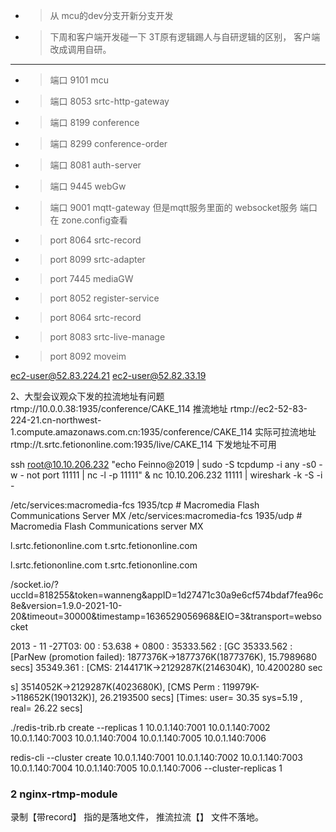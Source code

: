 - > 从 mcu的dev分支开新分支开发
- > 下周和客户端开发碰一下 3T原有逻辑踢人与自研逻辑的区别， 客户端改成调用自研。

--- 
- > 端口 9101 mcu
- > 端口 8053 srtc-http-gateway
- > 端口 8199 conference
- > 端口 8299 conference-order
- > 端口 8081 auth-server
- > 端口 9445 webGw
- > 端口 9001 mqtt-gateway 但是mqtt服务里面的 websocket服务 端口在 zone.config查看
- > port 8064 srtc-record
- > port 8099 srtc-adapter
- > port 7445 mediaGW
- > port 8052 register-service  
- > port 8064 srtc-record
- > port 8083 srtc-live-manage
- > port 8092 moveim

ec2-user@52.83.224.21
ec2-user@52.82.33.19


2、大型会议观众下发的拉流地址有问题
rtmp://10.0.0.38:1935/conference/CAKE_114 推流地址
rtmp://ec2-52-83-224-21.cn-northwest-1.compute.amazonaws.com.cn:1935/conference/CAKE_114  实际可拉流地址
rtmp://t.srtc.fetiononline.com:1935/live/CAKE_114 下发地址不可用


ssh root@10.10.206.232 "echo Feinno@2019 | sudo -S tcpdump -i any -s0 -w - not port 11111 | nc -l -p 11111" & nc 10.10.206.232 11111 | wireshark -k -S -i -



/etc/services:macromedia-fcs  1935/tcp                # Macromedia Flash Communications Server MX
/etc/services:macromedia-fcs  1935/udp                # Macromedia Flash Communications server MX


l.srtc.fetiononline.com
t.srtc.fetiononline.com

l.srtc.fetiononline.com
t.srtc.fetiononline.com

/socket.io/?uccId=818255&token=wanneng&appID=1d27471c30a9e6cf574bdaf7fea96c8e&version=1.9.0-2021-10-20&timeout=30000&timestamp=1636529056968&EIO=3&transport=websocket

2013 - 11 -27T03: 00 : 53.638 + 0800 :  35333.562 : [GC  35333.562 : [ParNew (promotion failed): 1877376K->1877376K(1877376K),  15.7989680  secs] 35349.361 : [CMS: 2144171K->2129287K(2146304K),  10.4200280  sec

s] 3514052K->2129287K(4023680K), [CMS Perm : 119979K->118652K(190132K)],  26.2193500  secs] [Times: user= 30.35  sys=5.19 , real= 26.22  secs]


./redis-trib.rb create --replicas 1 10.0.1.140:7001 10.0.1.140:7002 10.0.1.140:7003 10.0.1.140:7004 10.0.1.140:7005 10.0.1.140:7006


redis-cli --cluster create 10.0.1.140:7001 10.0.1.140:7002 10.0.1.140:7003 10.0.1.140:7004 10.0.1.140:7005 10.0.1.140:7006 --cluster-replicas 1


### 2 nginx-rtmp-module
录制【带record】 指的是落地文件，  推流拉流【】 文件不落地。




